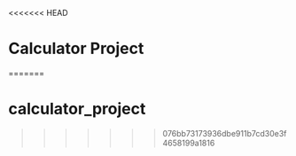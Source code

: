 <<<<<<< HEAD
# Calculator Project
=======
# calculator_project
>>>>>>> 076bb73173936dbe911b7cd30e3f4658199a1816

